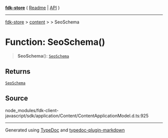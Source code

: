 [**fdk-store**](../../../README.md) ( [Readme](../../../README.md) \| [API](../../../API.md) )

---

[fdk-store](../../../API.md) > [content](../../README.md) > [<internal>](../README.md) > SeoSchema

# Function: SeoSchema()

> **SeoSchema**(): [`SeoSchema`](../type-aliases/type-alias.SeoSchema.md)

## Returns

[`SeoSchema`](../type-aliases/type-alias.SeoSchema.md)

## Source

node_modules/fdk-client-javascript/sdk/application/Content/ContentApplicationModel.d.ts:925

---

Generated using [TypeDoc](https://typedoc.org/) and [typedoc-plugin-markdown](https://www.npmjs.com/package/typedoc-plugin-markdown)
